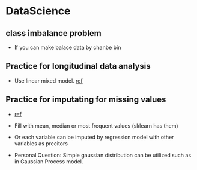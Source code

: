 # DataScience

## class imbalance problem
* If you can make balace data by chanbe bin


## Practice for longitudinal data analysis
* Use linear mixed model.
[ref](https://faculty.washington.edu/heagerty/Courses/VA-longitudinal/private/LDAchapter.pdf)

## Practice for imputating for missing values
* [ref](https://en.wikipedia.org/wiki/Imputation_(statistics))
* Fill with mean, median or most frequent values (sklearn has them)
* Or each variable can be imputed by regression model with other variables as precitors

* Personal Question: Simple gaussian distribution can be utilized such as in Gaussian Process model.


